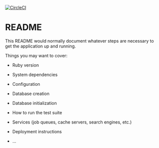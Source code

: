 [![CircleCI](https://circleci.com/gh/feliperoveran/where-is-my-store.svg?style=shield)](https://circleci.com/gh/feliperoveran/where-is-my-store)

# README

This README would normally document whatever steps are necessary to get the
application up and running.

Things you may want to cover:

* Ruby version

* System dependencies

* Configuration

* Database creation

* Database initialization

* How to run the test suite

* Services (job queues, cache servers, search engines, etc.)

* Deployment instructions

* ...
